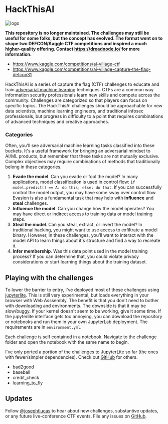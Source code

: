 # HackThisAI
![logo](htai.png)

**This repository is no longer maintained. The challenges may still be useful for some folks, but the concept has evolved. The format went on to shape two DEFCON/Kaggle CTF competitions and inspired a much higher-quality offering. Contact https://dreadnode.io/ for more information.**

- https://www.kaggle.com/competitions/ai-village-ctf
- https://www.kaggle.com/competitions/ai-village-capture-the-flag-defcon31

HackThisAI is a series of capture the flag (CTF) challenges to educate and train [adversarial machine learning](https://en.wikipedia.org/wiki/Adversarial_machine_learning) techniques. CTFs are a common way information security professionals learn new skills and compete across the community. Challenges are categorized so that players can focus on specific topics. The HackThisAI challenges should be approachable for new data scientists, machine learning engineers, and traditional infosec professionals, but progress in difficulty to a point that requires combinations of advanced techniques and creative approaches.


### Categories
Often, you'll see adversarial machine learning tasks classified into these buckets. It's a useful framework for bringing an adversarial mindset to AI/ML products, but remember that these tasks are not mutually exclusive. Complex objectives may require combinations of methods that traditionally belong in these categories.

1. **Evade the model**. Can you evade or fool the model? In many applications, model classification is used in control flow: `if model.predict() == A: do this; else: do that`. If you can successfully control the model output, you may have some sway over control flow. Evasion is also a fundamental task that may help with **influence** and **steal** challenges.
2. **Influence the model**. Can you change how the model operates? You may have direct or indirect access to training data or model training steps.
3. **Steal the model**. Can you steal, extract, or invert the model? In traditional hacking, you might want to use access to exfiltrate a model binary. However, in these challenges, you'll want to interact with the model API to learn things about it's structure and find a way to recreate it.
4. **Infer membership**. Was this data point used in the model training process? If you can determine that, you could violate privacy considerations or start learning things about the training dataset.

## Playing with the challenges

To lower the barrier to entry, I've deployed most of these challenges using [jupyterlite](https://jupyterlite.readthedocs.io/en/latest/). This is still very experimental, but loads everything in your browser with Web Asssembly. The benefit is that you don't need to bother with downloading and environments. The downside is that it may be slow/buggy. If your kernel doesn't seem to be working, give it some time. If the jupyterlite interface gets too annoying, you can download the repository or notebooks and run them in your own JupyterLab deployment. The requirements are in `environment.yml`.

Each challenge is self contained in a notebook. Navigate to the challenge folder and open the notebook with the same name to begin.

I've only ported a portion of the challenges to JupyterLite so far (the ones with fewer/simpler dependencies). Check out [GitHub](https://github.com/JosephTLucas/HackThisAI) for others.
 
- bad2good
- baseball
- credit_check
- learning_to_fly

## Updates
Follow [@josephtlucas](https://twitter.com/josephtlucas) to hear about new challenges, substantive updates, or any future live-conference CTF events. File any issues on [GitHub](https://github.com/JosephTLucas/HackThisAI).
